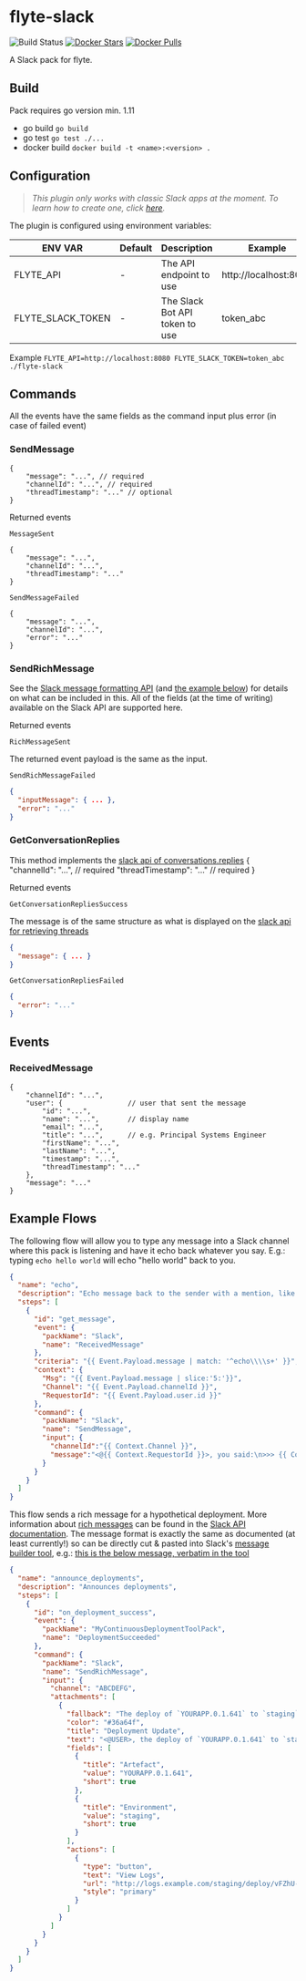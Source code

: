 # flyte-slack

![Build Status](https://travis-ci.org/ExpediaGroup/flyte-slack.svg?branch=master)
[![Docker Stars](https://img.shields.io/docker/stars/hotelsdotcom/flyte-slack.svg)](https://hub.docker.com/r/hotelsdotcom/flyte-slack)
[![Docker Pulls](https://img.shields.io/docker/pulls/hotelsdotcom/flyte-slack.svg)](https://hub.docker.com/r/hotelsdotcom/flyte-slack)

A Slack pack for flyte.

## Build

Pack requires go version min. 1.11

- go build `go build`
- go test `go test ./...`
- docker build `docker build -t <name>:<version> .`

## Configuration

>_This plugin only works with classic Slack apps at the moment. To learn how to create one, click [here](docs/classic-apps.md)._

The plugin is configured using environment variables:

ENV VAR                          | Default  |  Description                               | Example               
 ------------------------------- |  ------- |  ----------------------------------------- |  ---------------------
FLYTE_API                        | -        | The API endpoint to use                    | http://localhost:8080
FLYTE_SLACK_TOKEN                | -        | The Slack Bot API token to use             | token_abc

Example `FLYTE_API=http://localhost:8080 FLYTE_SLACK_TOKEN=token_abc ./flyte-slack`

## Commands

All the events have the same fields as the command input plus error (in case of failed event)

### SendMessage

    {
        "message": "...", // required
        "channelId": "...", // required
        "threadTimestamp": "..." // optional
    }

Returned events

`MessageSent`

    {
        "message": "...",
        "channelId": "...",
        "threadTimestamp": "..."
    }

`SendMessageFailed`

    {
        "message": "...",
        "channelId": "...",
        "error": "..."
    }

### SendRichMessage

See the [Slack message formatting API](https://api.slack.com/docs/message-formatting) (and [the example below](#rich_message_example))
for details on what can be included in this. All of the fields (at the time of writing) available on the Slack API are supported here.

Returned events

`RichMessageSent`

The returned event payload is the same as the input.

`SendRichMessageFailed`
```json
{
  "inputMessage": { ... },
  "error": "..."
}
```

### GetConversationReplies
This method implements the [slack api of conversations.replies](https://api.slack.com/methods/conversations.replies)
    {
        "channelId": "...", // required
        "threadTimestamp": "..." // required
    }
    
Returned events

`GetConversationRepliesSuccess`

The message is of the same structure as what is displayed on the [slack api for retrieving threads](https://api.slack.com/messaging/retrieving#pulling_threads)
```json
{
  "message": { ... }
}
```

`GetConversationRepliesFailed`

```json
{
  "error": "..."
}
```
## Events 

### ReceivedMessage

    {
        "channelId": "...",
        "user": {                // user that sent the message
            "id": "...",
            "name": "...",       // display name
            "email": "...",
            "title": "...",      // e.g. Principal Systems Engineer
            "firstName": "...",
            "lastName": "...",
            "timestamp": "...",
            "threadTimestamp": "..."
        },
        "message": "..."
    }

## Example Flows

The following flow will allow you to type any message into a Slack channel where this pack is
listening and have it echo back whatever you say. E.g.: typing `echo hello world` will echo
"hello world" back to you.

```json
{
  "name": "echo",
  "description": "Echo message back to the sender with a mention, like echo service",
  "steps": [
    {
      "id": "get_message",
      "event": {
        "packName": "Slack",
        "name": "ReceivedMessage"
      },
      "criteria": "{{ Event.Payload.message | match: '^echo\\\\s+' }}",
      "context": {
        "Msg": "{{ Event.Payload.message | slice:'5:'}}",
        "Channel": "{{ Event.Payload.channelId }}",
        "RequestorId": "{{ Event.Payload.user.id }}"
      },
      "command": {
        "packName": "Slack",
        "name": "SendMessage",
        "input": {
          "channelId":"{{ Context.Channel }}",
          "message":"<@{{ Context.RequestorId }}>, you said:\n>>> {{ Context.Msg }}"
        }
      }
    }
  ]
}
```

<a name="rich_message_example"></a>
This flow sends a rich message for a hypothetical deployment. More information
about [rich messages](https://api.slack.com/docs/message-attachments) can be found in the
[Slack API documentation](https://api.slack.com/). The message format is exactly the same
as documented (at least currently!) so can be directly cut & pasted into Slack's
[message builder tool](https://api.slack.com/docs/messages/builder), e.g.:
[this is the below message, verbatim in the tool](https://api.slack.com/docs/messages/builder?msg=%7B%22channel%22%3A%22ABCDEFG%22%2C%22attachments%22%3A%5B%7B%22fallback%22%3A%22The%20deploy%20of%20%60YOURAPP.0.1.641%60%20to%20%60staging%60%20has%20completed%20with%20a%20status%20of%20*success*.%22%2C%22color%22%3A%22%2336a64f%22%2C%22title%22%3A%22Deployment%20Update%22%2C%22text%22%3A%22%3C%40USER%3E%2C%20the%20deploy%20of%20%60YOURAPP.0.1.641%60%20to%20%60staging%60%20has%20completed%20with%20a%20status%20of%20*success*.%22%2C%22fields%22%3A%5B%7B%22title%22%3A%22Artefact%22%2C%22value%22%3A%22YOURAPP.0.1.641%22%2C%22short%22%3Atrue%7D%2C%7B%22title%22%3A%22Environment%22%2C%22value%22%3A%22staging%22%2C%22short%22%3Atrue%7D%5D%2C%22actions%22%3A%5B%7B%22type%22%3A%22button%22%2C%22text%22%3A%22View%20Logs%22%2C%22url%22%3A%22http%3A%2F%2Flogs.example.com%2Fstaging%2Fdeploy%2FvFZhU-1388%22%2C%22style%22%3A%22primary%22%7D%5D%7D%5D%7D)

```json
{
  "name": "announce_deployments",
  "description": "Announces deployments",
  "steps": [
    {
      "id": "on_deployment_success",
      "event": {
        "packName": "MyContinuousDeploymentToolPack",
        "name": "DeploymentSucceeded"
      },
      "command": {
        "packName": "Slack",
        "name": "SendRichMessage",
        "input": {
          "channel": "ABCDEFG",
          "attachments": [
            {
              "fallback": "The deploy of `YOURAPP.0.1.641` to `staging` has completed with a status of *success*.",
              "color": "#36a64f",
              "title": "Deployment Update",
              "text": "<@USER>, the deploy of `YOURAPP.0.1.641` to `staging` has completed with a status of *success*.",
              "fields": [
                {
                  "title": "Artefact",
                  "value": "YOURAPP.0.1.641",
                  "short": true
                },
                {
                  "title": "Environment",
                  "value": "staging",
                  "short": true
                }
              ],
              "actions": [
                {
                  "type": "button",
                  "text": "View Logs",
                  "url": "http://logs.example.com/staging/deploy/vFZhU-1388",
                  "style": "primary"
                }
              ]
            }
          ]
        }
      }
    }
  ]
}
```
